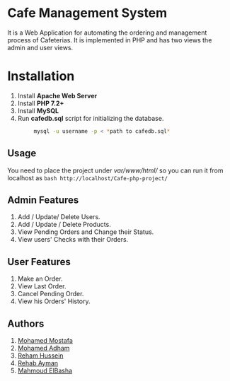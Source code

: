 # Cafe Management System

It is a Web Application for automating the ordering and management process of Cafeterias. It is implemented in PHP and has two views the admin and user views.


# Installation

1. Install **Apache Web Server**
2. Install **PHP 7.2+**
3. Install **MySQL**
4. Run **cafedb.sql** script for initializing the database.
   ```bash
		mysql -u username -p < *path to cafedb.sql*
   ```

## Usage

You need to place the project under *var/www/html/* so you can run it from localhost as
	```bash
		http://localhost/Cafe-php-project/
	```

## Admin Features 

1. Add / Update/ Delete Users.
2. Add / Update / Delete Products.
3. View Pending Orders and Change their Status.
4. View users' Checks with their Orders.

## User Features

1. Make an Order.
2. View Last Order.
3. Cancel Pending Order.
4. View his Orders' History.

## Authors

1. [Mohamed Mostafa](https://github.com/MohamadFeeshar)
2. [Mohamed Adham](https://github.com/mohamedadham)
3. [Reham Hussein](https://github.com/Reham97)
4. [Rehab Ayman](https://github.com/rehabayman)
5. [Mahmoud ElBasha](https://github.com/MABasha94)

